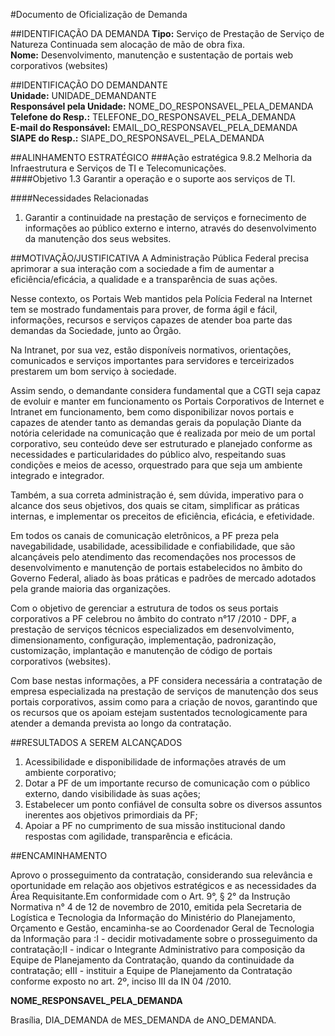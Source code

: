 #Documento de Oficialização de Demanda

##IDENTIFICAÇÃO DA DEMANDA
**Tipo:** Serviço de Prestação de Serviço de Natureza Continuada sem alocação de mão de obra fixa.    
**Nome:** Desenvolvimento, manutenção e sustentação de portais web corporativos (websites) 

##IDENTIFICAÇÃO DO DEMANDANTE   
**Unidade:** UNIDADE_DEMANDANTE  
**Responsável pela Unidade:** NOME_DO_RESPONSAVEL_PELA_DEMANDA   
**Telefone do Resp.:** TELEFONE_DO_RESPONSAVEL_PELA_DEMANDA  
**E-mail do Responsável:** EMAIL_DO_RESPONSAVEL_PELA_DEMANDA  
**SIAPE do Resp.:** SIAPE_DO_RESPONSAVEL_PELA_DEMANDA  

##ALINHAMENTO ESTRATÉGICO 
###Ação estratégica 9.8.2
Melhoria da Infraestrutura e Serviços de TI e Telecomunicações.   
####Objetivo 1.3 
Garantir a operação e o suporte aos serviços de TI.   
  
####Necessidades Relacionadas
1. Garantir a continuidade na prestação de serviços e fornecimento de informações ao público externo e interno, através do desenvolvimento da manutenção dos seus websites.  
   
##MOTIVAÇÃO/JUSTIFICATIVA 
A Administração Pública Federal precisa aprimorar a sua interação com a sociedade 
a fim de aumentar a eficiência/eficácia, a qualidade e a transparência de suas ações.

Nesse contexto, os Portais Web mantidos pela Polícia Federal na Internet tem se mostrado 
fundamentais para prover, de forma ágil e fácil, informações, recursos e serviços capazes de atender 
boa parte das demandas da Sociedade, junto ao Órgão. 

Na Intranet, por sua vez, estão disponíveis normativos, orientações, comunicados e serviços 
importantes para servidores e terceirizados prestarem um bom serviço à sociedade.

Assim sendo, o demandante considera fundamental que a CGTI seja capaz de evoluir e manter em 
funcionamento os Portais Corporativos de Internet e Intranet em funcionamento, bem como 
disponibilizar novos 
portais e capazes de atender tanto as demandas gerais da população 
Diante da notória celeridade na comunicação que é realizada por meio 
de um portal corporativo, seu conteúdo deve ser estruturado e planejado 
conforme as necessidades e particularidades do público alvo, respeitando 
suas condições e meios de acesso, orquestrado para que seja um 
ambiente integrado e integrador. 

Também, a sua correta administração é, sem dúvida, imperativo para o 
alcance dos seus objetivos, dos quais se citam, simplificar as práticas 
internas, e implementar os preceitos de eficiência, eficácia, e efetividade.

Em todos os canais de comunicação eletrônicos, a PF preza pela navegabilidade, 
usabilidade, acessibilidade e confiabilidade, que são alcançáveis pelo atendimento 
das recomendações nos processos de desenvolvimento e manutenção de portais 
estabelecidos no âmbito do Governo Federal, aliado às boas práticas e padrões 
de mercado adotados pela grande maioria das organizações.

Com o objetivo de gerenciar a estrutura de todos os seus portais corporativos 
a PF celebrou no âmbito do contrato n°17 /2010 - DPF, a prestação de serviços 
técnicos especializados em desenvolvimento, dimensionamento, configuração, 
implementação, padronização, customização, implantação e manutenção de código 
de portais corporativos (websites).   

Com base nestas informações, a PF considera necessária a contratação de empresa 
especializada na prestação de serviços de manutenção dos seus portais corporativos, 
assim como para a criação de novos, garantindo que os recursos que os apoiam 
estejam sustentados tecnologicamente para atender a demanda prevista ao longo da contratação. 

##RESULTADOS A SEREM ALCANÇADOS 
1. Acessibilidade e disponibilidade de informações através de um ambiente corporativo; 
2. Dotar a PF de um importante recurso de comunicação com o público externo, dando visibilidade às suas ações; 
3. Estabelecer um ponto confiável de consulta sobre os diversos assuntos inerentes aos objetivos primordiais da PF; 
4. Apoiar a PF no cumprimento de sua missão institucional dando respostas com agilidade, transparência e eficácia. 

##ENCAMINHAMENTO 

Aprovo o prosseguimento da contratação, considerando sua relevância e 
oportunidade em relação aos objetivos estratégicos e as necessidades 
da Área Requisitante.Em conformidade com o Art. 9°, § 2° da Instrução 
Normativa n° 4 de 12 de novembro de 2010, emitida pela Secretaria de 
Logística e Tecnologia da Informação do Ministério do Planejamento, 
Orçamento e Gestão, encaminha-se ao Coordenador Geral de Tecnologia 
da Informação para :I - decidir motivadamente sobre o prosseguimento 
da contratação;II - indicar o Integrante Administrativo para 
composição da Equipe de Planejamento da Contratação, quando da 
continuidade da contratação; eIII - instituir a Equipe de 
Planejamento da Contratação conforme exposto no art. 2º, 
inciso III da IN 04 /2010. 

**NOME_RESPONSAVEL_PELA_DEMANDA**

Brasília, DIA_DEMANDA de MES_DEMANDA de ANO_DEMANDA. 


